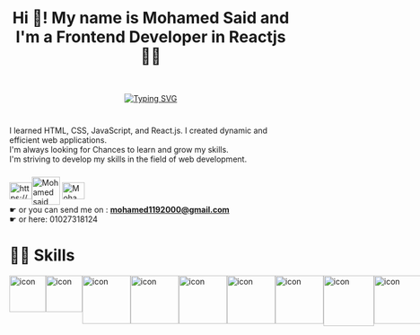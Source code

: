 <br clear="both">

<h1 align="center">Hi 👋! My name is Mohamed Said and I'm a Frontend Developer in Reactjs 👩‍💻</h1>
<br>

<p align="center"><a href="https://git.io/typing-svg"><img src="https://readme-typing-svg.herokuapp.com?font=Fira+Code&pause=1000&width=530&lines=◉+Junior+Frontend+❝ReactJs❞+Developer;◉+Over+1+Year+Experience;◉+Have+Studied+Computer+Science+for+4+Years;◉+Thank+You+for+Viewing+My+Profile+🤍..." alt="Typing SVG" /></a></p>

###

<br clear="both">

<div align="start">
  I learned HTML, CSS, JavaScript, and React.js. I created dynamic and efficient web applications.<br>
I'm always looking for Chances to learn and grow my skills.<br>
I'm striving to develop my skills in the field of web development.<br>
</div>

###

<p align="start">
<a href="https://www.linkedin.com/in/elghareny/" target="blank"><img align="center" src="https://raw.githubusercontent.com/rahuldkjain/github-profile-readme-generator/master/src/images/icons/Social/linked-in-alt.svg" alt="https://www.linkedin.com/in/elghareny/" height="30" width="40" /><a href="https://www.facebook.com/semporay" target="blank"><img align="center" src="https://www.logo.wine/a/logo/Facebook/Facebook-f_Logo-Blue-Logo.wine.svg" alt="Mohamed said" height="50" width="50" /></a></a>
<a href="https://www.instagram.com/el_ghareny/?next=%2F" target="blank"><img align="center" src="https://raw.githubusercontent.com/rahuldkjain/github-profile-readme-generator/master/src/images/icons/Social/instagram.svg" alt="Mohamed said" height="30" width="40" /></a>
<br>
☛ or you can send me on : <a a href="https://mail.google.com"><strong>mohamed1192000@gmail.com</strong></a>
  <br>
☛ or here: 01027318124
</p>

###

# 🤹‍♀️ Skills

<div style="display: flex; align-items: flex-start;"><img src="https://cdn.jsdelivr.net/gh/devicons/devicon/icons/html5/html5-original.svg" alt="icon" width="65" height="65" /><img src="https://cdn.jsdelivr.net/gh/devicons/devicon/icons/css3/css3-original.svg" alt="icon" width="65" height="65" /><img src="https://techstack-generator.vercel.app/js-icon.svg" alt="icon" width="86" height="86" /><img src="https://techstack-generator.vercel.app/ts-icon.svg" alt="icon" width="86" height="86" /><img src="https://techstack-generator.vercel.app/react-icon.svg" alt="icon" width="86" height="86" /><img src="https://techstack-generator.vercel.app/redux-icon.svg" alt="icon" width="86" height="86" /><img src="https://techstack-generator.vercel.app/sass-icon.svg" alt="icon" width="86" height="86" /><img src="https://cdn.jsdelivr.net/gh/devicons/devicon/icons/tailwindcss/tailwindcss-original-wordmark.svg" alt="icon" width="90" height="90" /><img src="https://techstack-generator.vercel.app/github-icon.svg" alt="icon" width="86" height="86" /><img src="https://techstack-generator.vercel.app/restapi-icon.svg" alt="icon" width="86" height="86" /></div>

###
</div>

###
